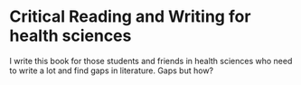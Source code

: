 # Critical Reading and Writing for health sciences



I write this book for those students and friends in health sciences who need to write a lot and find gaps in literature. Gaps but how? 



